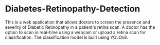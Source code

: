 # Diabetes-Retinopathy-Detection
This is a web application that allows doctors to screen the presence and severity of Diabetic Retinopathy in a patient's retina scan. A doctor has the option to scan in real-time using a webcam or upload a retina scan for classification. The classification model is built using YOLOv8.
